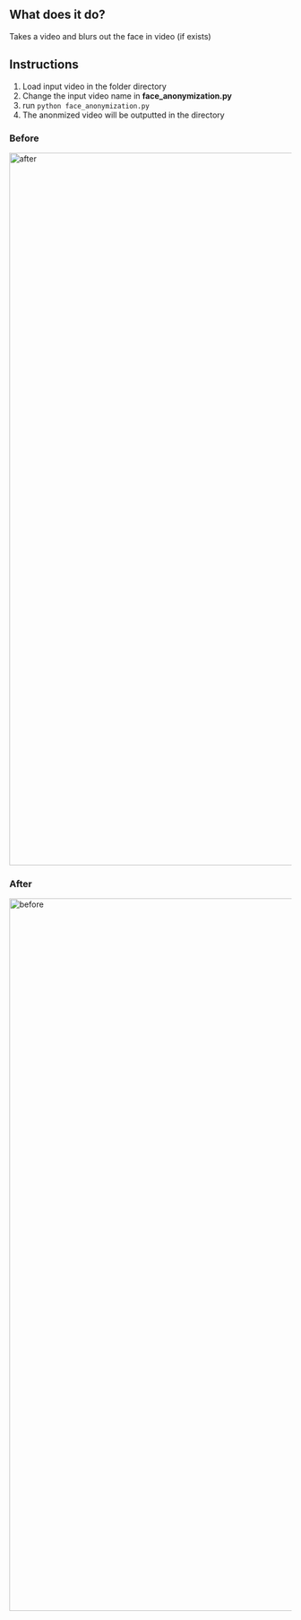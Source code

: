 ## What does it do?
Takes a video and blurs out the face in video (if exists)

## Instructions
1) Load input video in the folder directory
2) Change the input video name in **face_anonymization.py**
3) run `python face_anonymization.py`
4) The anonmized video will be outputted in the directory

### Before
<img width="1271" alt="after" src="https://user-images.githubusercontent.com/15370529/86611003-13f69b00-bf7c-11ea-99d9-9fd70efe7b07.png">

### After
<img width="1271" alt="before" src="https://user-images.githubusercontent.com/15370529/86610820-dabe2b00-bf7b-11ea-8865-693ac4b2212f.png">
